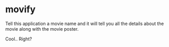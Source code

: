 # movify
Tell this application a movie name and it will tell you all the details about the movie along with the movie poster.

Cool.. Right?
